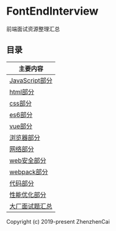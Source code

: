 # FontEndInterview
前端面试资源整理汇总

## 目录

| 主要内容 |
| ------ |
| [JavaScript部分](JavaScript.md) |
| [html部分](html.md) |
| [css部分](css.md) |
| [es6部分](es6.md) |
| [vue部分](vue.md) |
| [浏览器部分](brower.md) |
| [网络部分](network.md) |
| [web安全部分](webSecurity.md) |
| [webpack部分](webpack.md) |
| [代码部分](code.md) |
| [性能优化部分](performance.md) |
| [大厂面试题汇总](realInterviwe.md) |


Copyright (c) 2019-present ZhenzhenCai
